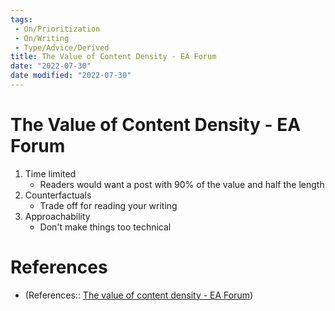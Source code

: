 ```yaml
---
tags:
 - On/Prioritization
 - On/Writing
 - Type/Advice/Derived
title: The Value of Content Density - EA Forum
date: "2022-07-30"
date modified: "2022-07-30"
---
```


# The Value of Content Density - EA Forum
1. Time limited
	- Readers would want a post with 90% of the value and half the length
3. Counterfactuals
	- Trade off for reading your writing
4. Approachability
	- Don't make things too technical

# References
- (References:: [The value of content density - EA Forum](https://forum.effectivealtruism.org/posts/duzspoWQrnm8tjC8d/the-value-of-content-density?utm_source=EA+Forum+Digest&utm_campaign=dcea46f7f6-EMAIL_CAMPAIGN_2022_07_27_02_22&utm_medium=email&utm_term=0_7457c7ff3e-dcea46f7f6-319041987))
